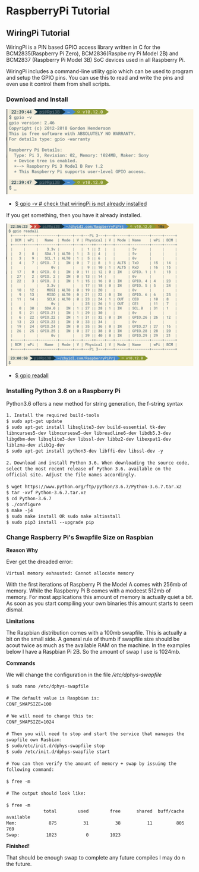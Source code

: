 # RaspberryPi Tutorial 


## WiringPi Tutorial 

WiringPi is a PIN based GPIO access library written in C for the BCM2835(Raspberry Pi Zero), BCM2836(Raspbe    rry Pi Model 2B) and BCM2837 (Raspberry Pi Model 3B) SoC devices used in all Raspberry Pi.

WiringPi includes a command-line utility gpio which can be used to program and setup the GPIO pins. You can use this to read and write the pins and even use it control them from shell scripts.

### Download and Install

![# gpio -v](/imgs/raspberrypi/RaspberryPi_gpio-v.png?raw=true)
- [$ gpio -v # check that wiringPi is not already installed]()

If you get something, then you have it already installed. 

![# gpio readall](/imgs/raspberrypi/RaspberryPi_gpio-readall.png?raw=true)
- [$ gpio readall]()


### Installing Python 3.6 on a Raspberry Pi 

Python3.6 offers a new method for string generation, the f-string syntax

```
1. Install the required build-tools 
$ sudo apt-get update 
$ sudo apt-get install libsqlite3-dev build-essential tk-dev libncurses5-dev libncursesw5-dev libreadline6-dev libdb5.3-dev libgdbm-dev libsqlite3-dev libssl-dev libbz2-dev libexpat1-dev liblzma-dev zlib1g-dev
$ sudo apt-get install python3-dev libffi-dev libssl-dev -y 

2. Download and install Python 3.6. When downloading the source code, select the most recent release of Python 3.6. available on the official site. Adjust the file names accordingly.

$ wget https://www.python.org/ftp/python/3.6.7/Python-3.6.7.tar.xz
$ tar -xvf Python-3.6.7.tar.xz 
$ cd Python-3.6.7
$ ./configure 
$ make -j4
$ sudo make install OR sudo make altinstall 
$ sudo pip3 install --upgrade pip 
```

### Change Raspberry Pi's Swapfile Size on Raspbian 

**Reason Why**

Ever get the dreaded error:

```
Virtual memory exhausted: Cannot allocate memory
```

With the first iterations of Raspberry Pi the Model A comes with 256mb of memory. While the Raspberry Pi B comes with a modeest 512mb of memory. For most applications this amount of memory is actually quiet a bit. As soon as you start compiling your own binaries this amount starts to seem dismal.

**Limitations**

The Raspbian distribution comes with a 100mb swapfile. This is actually a bit on the small side. A general rule of thumb if swapfile size should be acout twice as much as the available RAM on the machine. In the examples below I have a Raspbian Pi 2B. So the amount of swap I use is 1024mb.

**Commands**

We will change the configuration in the file */etc/dphys-swapfile*

```
$ sudo nano /etc/dphys-swapfile 

# The default value is Raspbian is:
CONF_SWAPSIZE=100 

# We will need to change this to:
CONF_SWAPSIZE=1024

# Then you will need to stop and start the service that manages the swapfile own Rasbian:
$ sudo/etc/init.d/dphys-swapfile stop 
$ sudo /etc/init.d/dphys-swapfile start 

# You can then verify the amount of memory + swap by issuing the following command:

$ free -m 

# The output should look like:

$ free -m
              total        used        free      shared  buff/cache   available
Mem:            875          31          38          11         805         769
Swap:          1023           0        1023
```

**Finished!**

That should be enough swap to complete any future compiles I may do n the future.

